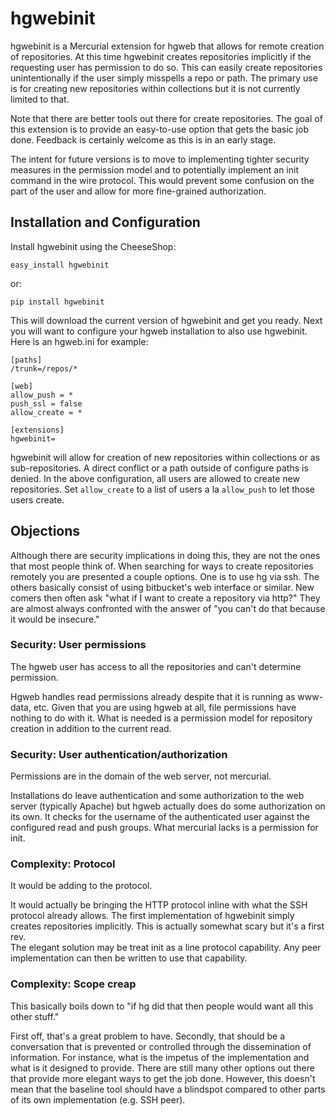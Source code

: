 hgwebinit
=========
hgwebinit is a Mercurial extension for hgweb that allows for remote creation of 
repositories.  At this time hgwebinit creates repositories implicitly if the 
requesting user has permission to do so.  This can easily create repositories 
unintentionally if the user simply misspells a repo or path.  The primary use 
is for creating new repositories within collections but it is not currently 
limited to that.

Note that there are better tools out there for create repositories.  The goal of
this extension is to provide an easy-to-use option that gets the basic job done.
Feedback is certainly welcome as this is in an early stage.

The intent for future versions is to move to implementing tighter security
measures in the permission model and to potentially implement an init command in
 the wire protocol.  This would prevent some confusion on the part of the user 
 and allow for more fine-grained authorization.

Installation and Configuration
------------------------------
Install hgwebinit using the CheeseShop:

	easy_install hgwebinit

or:

	pip install hgwebinit

This will download the current version of hgwebinit and get you ready.  Next you
will want to configure your hgweb installation to also use hgwebinit.  Here is
an hgweb.ini for example:

	[paths]
	/trunk=/repos/*

	[web]
	allow_push = *
	push_ssl = false
	allow_create = *

	[extensions]
	hgwebinit=

hgwebinit will allow for creation of new repositories within collections or as 
sub-repositories.  A direct conflict or a path outside of configure paths is 
denied.  In the above configuration, all users are allowed to create new 
repositories.  Set `allow_create` to a list of users a la `allow_push` to let 
those users create.

Objections
----------
Although there are security implications in doing this, they are not the ones 
that most people think of.  When searching for ways to create repositories 
remotely you are presented a couple options.  One is to use hg via ssh.  The 
others basically consist of using bitbucket's web interface or similar.  New 
comers then often ask "what if I want to create a repository via http?"  They 
are almost always confronted with the answer of "you can't do that because it 
would be insecure."

### Security: User permissions
The hgweb user has access to all the repositories and can't determine 
permission.

Hgweb handles read permissions already despite that it is running as www-data, 
etc.  Given that you are using hgweb at all, file permissions have nothing to do
 with it.  What is needed is a permission model for repository creation in 
 addition to the current read.

### Security: User authentication/authorization
Permissions are in the domain of the web server, not mercurial.

Installations do leave authentication and some authorization to the web server 
(typically Apache) but hgweb actually does do some authorization on its own.  It
 checks for the username of the authenticated user against the configured read 
 and push groups.  What mercurial lacks is a permission for init.

### Complexity: Protocol 
It would be adding to the protocol.

It would actually be bringing the HTTP protocol inline with what the SSH 
protocol already allows.  The first implementation of hgwebinit simply creates 
repositories implicitly.  This is actually somewhat scary but it's a first rev.  
The elegant solution may be treat init as a line protocol capability.  Any peer 
implementation can then be written to use that capability.

### Complexity: Scope creap
This basically boils down to "if hg did that then people would want all this 
other stuff."

First off, that's a great problem to have.  Secondly, that should be a 
conversation that is prevented or controlled through the dissemination of 
information.  For instance, what is the impetus of the implementation and what 
is it designed to provide.  There are still many other options out there that 
provide more elegant ways to get the job done.  However, this doesn't mean that 
the baseline tool should have a blindspot compared to other parts of its own 
implementation (e.g. SSH peer).

